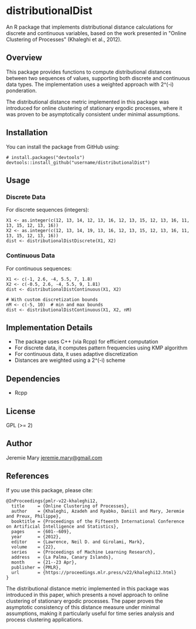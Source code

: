 # distributionalDist

An R package that implements distributional distance calculations for discrete and continuous variables, based on the work presented in "Online Clustering of Processes" (Khaleghi et al., 2012).

## Overview

This package provides functions to compute distributional distances between two sequences of values, supporting both discrete and continuous data types. The implementation uses a weighted approach with 2^(-i) ponderation.

The distributional distance metric implemented in this package was introduced for online clustering of stationary ergodic processes, where it was proven to be asymptotically consistent under minimal assumptions.

## Installation

You can install the package from GitHub using:

    # install.packages("devtools")
    devtools::install_github("username/distributionalDist")

## Usage

### Discrete Data

For discrete sequences (integers):

    X1 <- as.integer(c(12, 13, 14, 12, 13, 16, 12, 13, 15, 12, 13, 16, 11, 13, 15, 12, 13, 16))
    X2 <- as.integer(c(12, 13, 14, 19, 13, 16, 12, 13, 15, 12, 13, 16, 11, 13, 15, 12, 13, 16))
    dist <- distributionalDistDiscrete(X1, X2)

### Continuous Data

For continuous sequences:

    X1 <- c(-1, 2.6, -4, 5.5, 7, 1.8)
    X2 <- c(-0.5, 2.6, -4, 5.5, 9, 1.81)
    dist <- distributionalDistContinuous(X1, X2)

    # With custom discretization bounds
    nM <- c(-5, 10)  # min and max bounds
    dist <- distributionalDistContinuous(X1, X2, nM)

## Implementation Details

- The package uses C++ (via Rcpp) for efficient computation
- For discrete data, it computes pattern frequencies using KMP algorithm
- For continuous data, it uses adaptive discretization
- Distances are weighted using a 2^(-i) scheme

## Dependencies

- Rcpp

## License

GPL (>= 2)

## Author

Jeremie Mary <jeremie.mary@gmail.com>

## References

If you use this package, please cite:

    @InProceedings{pmlr-v22-khaleghi12,
      title     = {Online Clustering of Processes},
      author    = {Khaleghi, Azadeh and Ryabko, Daniil and Mary, Jeremie and Preux, Philippe},
      booktitle = {Proceedings of the Fifteenth International Conference on Artificial Intelligence and Statistics},
      pages     = {601--609},
      year      = {2012},
      editor    = {Lawrence, Neil D. and Girolami, Mark},
      volume    = {22},
      series    = {Proceedings of Machine Learning Research},
      address   = {La Palma, Canary Islands},
      month     = {21--23 Apr},
      publisher = {PMLR},
      url       = {https://proceedings.mlr.press/v22/khaleghi12.html}
    }

The distributional distance metric implemented in this package was introduced in this paper, which presents a novel approach to online clustering of stationary ergodic processes. The paper proves the asymptotic consistency of this distance measure under minimal assumptions, making it particularly useful for time series analysis and process clustering applications.
